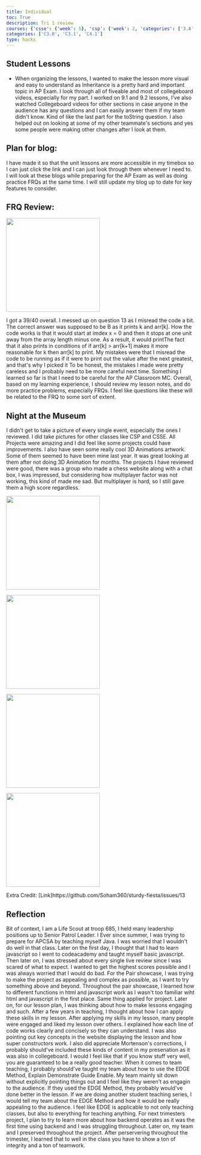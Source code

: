 ```yaml
---
title: Individual
toc: True
description: Tri 1 review
courses: {'csse': {'week': 5}, 'csp': {'week': 2, 'categories': ['3.A', '5.B']}, 'csa': {'week': 9}}
categories: ['C3.0', 'C3.1', 'C4.1']
type: hacks
---
```


## Student Lessons
- When organizing the lessons, I wanted to make the lesson more visual and easy to understand as Inheritance is a pretty hard and important topic in AP Exam. I look through all of fiveable and most of collegeboard videos, especially for my part. I worked on 9.1 and 9.2 lessons, I've also watched Collegeboard videos for other sections in case anyone in the audience has any questions and I can easily answer them if my team didn't know. Kind of like the last part for the toString question. I also helped out on looking at some of my other teammate's sections and yes some people were making other changes after I look at them.

## Plan for blog:
I have made it so that the unit lessons are more accessible in my timebox so I can just click the link and I can just look through them whenever I need to. I will look at these blogs while preparing for the AP Exam as well as doing practice FRQs at the same time.
I will still update my blog up to date for key features to consider.

## FRQ Review:
<p><img src="{{ site.baseurl }}/images/AP.png" width=250px/></p>
I got a 39/40 overall. I messed up on question 13 as I misread the code a bit. The correct answer was supposed to be B as it prints k and arr[k]. How the code works is that it would start at imdex x = 0 and then it stops at one unit away from the array length minus one. As a result, it would printThe fact that it also prints in conditions of if arr[k] > arr[k+1] makes it more reasonable for k then arr[k] to print. My mistakes were that I misread the code to be running as if it were to print out the value after the next greatest, and that's why I picked it To be honest, the mistakes I made were pretty careless and I probably need to be more careful next time. Something I learned so far is that I need to be careful for the AP Classroom MC. Overall, based on my learning experience, I should review my lesson notes, and do more practice problems, especially FRQs. I feel like questions like these will be related to the FRQ to some sort of extent.

## Night at the Museum

I didn't get to take a picture of every single event, especially the ones I reviewed. I did take pictures for other classes like CSP and CSSE. All Projects were amazing and I did feel like some projects could have improvements. I also have seen some really cool 3D Animations artwork. Some of them seemed to have been mine last year. It was great looking at them after not doing 3D Animation for months. The projects I have reviewed were good, there was a group who made a chess website along with a chat box, I was impressed, but considering how multiplayer factor was not working, this kind of made me sad. But multiplayer is hard, so I still gave them a high score regardless.
<p><img src="{{ site.baseurl }}/images/CSSE.jpg" width=250px/></p>
<p><img src="{{ site.baseurl }}/images/CSP1.jpg" width=250px/></p>
<p><img src="{{ site.baseurl }}/images/CSA.jpg" width=250px/></p>
<p><img src="{{ site.baseurl }}/images/CSA2.jpg" width=250px/></p>
Extra Credit: [Link]https://github.com/Soham360/sturdy-fiesta/issues/13

## Reflection
Bit of context, I am a Life Scout at troop 685, I held many leadership positions up to Senior Patrol Leader. I Ever since summer, I was trying to prepare for APCSA by teaching myself Java. I was worried that I wouldn't do well in that class. Later on the first day, I thought that I had to learn javascript so I went to codeacademy and taught myself basic javascript. Then later on, I was stressed about every single live review since I was scared of what to expect. I wanted to get the highest scores possible and I was always worried that I would do bad. For the Pair showcase, I was trying to make the project as appealing and complex as possible, as I want to try something above and beyond. Throughout the pair showcase, I learned how to different functions in html and javascript work as I wasn't too familiar wiht html and javascript in the first place. Same thing applied for project. Later on, for our lesson plan, I was thinking about how to make lessons engaging and such. After a few years in teaching, I thought about how I can apply these skills in my lesson. After applying my skills in my lesson, many people were engaged and liked my lesson over others. I explained how each line of code works clearly and concisely so they can understand. I was also pointing out key concepts in the website displaying the lesson and how super constructors work. I also did appreciate Mortenson's corrections, I probably should've included these kinds of content in my presenation as it was also in collegeboard. I would I feel like that if you know stuff very well, you are guaranteed to be a really good teacher. When it comes to team teaching, I probably should've taught my team about how to use the EDGE Method, Explain Demonstrate Guide Enable. My team mainly sit down without explicitly pointing things out and I feel like they weren't as engagin to the audience. If they used the EDGE Method, they probably would've done better in the lesson. If we are doing another student teaching series, I would tell my team about the EDGE Method and how it would be really appealing to the audience. I feel like EDGE is applicable to not only teaching classes, but also to everything for teaching anything. For next trimesters project, I plan to try to learn more about how backend operates as it was the first time using backend and I was struggling throughout. Later on, my team and I preserved throughout the project. After perservering throughout the trimester, I learned that to well in the class you have to show a ton of integrity and a ton of teamwork.